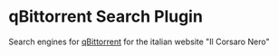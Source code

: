 # qBittorrent Search Plugin

Search engines for [qBittorrent](https://www.qbittorrent.org/) for the italian website "Il Corsaro Nero"